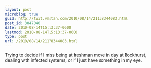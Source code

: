 ```yaml
---
layout: post
microblog: true
guid: http://twit.vmstan.com/2010/08/14/21178344083.html
post_id: 3047040
date: 2010-08-14T15:13:37-0600
lastmod: 2010-08-14T15:13:37-0600
type: post
url: /2010/08/14/21178344083.html
---
```

Trying to decide if I miss being at freshman move in day at Rockhurst, dealing with infected systems, or if I just have something in my eye.
